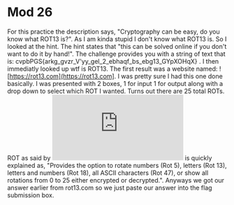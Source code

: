 # Mod 26

For this practice the description says, "Cryptography can be easy, do you know what ROT13 is?". As I am kinda stupid I don't know what ROT13 is. So I looked at the hint. The hint states that "this can be solved online if you don't want to do it by hand!". The challenge provides you with a string of text that is: cvpbPGS{arkg_gvzr_V'yy_gel_2_ebhaqf_bs_ebg13_GYpXOHqX} . I then immediatly looked up wtf is ROT13. The first result was a website named: ![https://rot13.com](https://rot13.com]. I was pretty sure I had this one done basically. I was presented with 2 boxes, 1 for input 1 for output along with a drop down to select which ROT I wanted. Turns out there are 25 total ROTs. ROT as said by ![CacheSleuth](https://www.cachesleuth.com/rot.html) is quickly explained as, "Provides the option to rotate numbers (Rot 5), letters (Rot 13), letters and numbers (Rot 18), all ASCII characters (Rot 47), or show all rotations from 0 to 25 either encrypted or decrypted.". Anyways we got our answer earlier from rot13.com so we just paste our answer into the flag submission box. 
